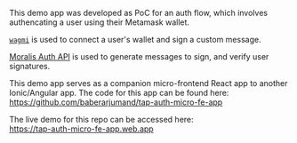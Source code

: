 This demo app was developed as PoC for an auth flow, which involves authencating a user using their Metamask wallet.

[`wagmi`](https://wagmi.sh/) is used to connect a user's wallet and sign a custom message.

[Moralis Auth API](https://docs.moralis.io/reference/auth-api-overview) is used to generate messages to sign, and verify user signatures.

This demo app serves as a companion micro-frontend React app to another Ionic/Angular app. The code for this app can be found here:<br>
https://github.com/baberarjumand/tap-auth-micro-fe-app

The live demo for this repo can be accessed here:<br>
https://tap-auth-micro-fe-app.web.app
